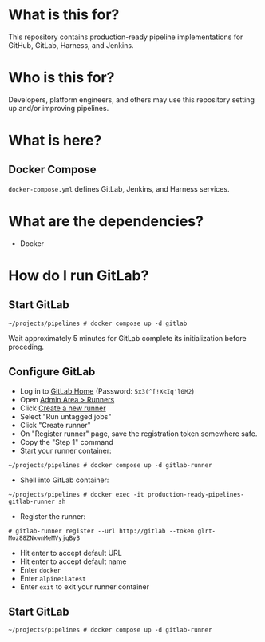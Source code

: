 # What is this for?

This repository contains production-ready pipeline implementations for GitHub, GitLab, Harness, and Jenkins.

# Who is this for?

Developers, platform engineers, and others may use this repository setting up and/or improving pipelines.

# What is here?

## Docker Compose

`docker-compose.yml` defines GitLab, Jenkins, and Harness services.

# What are the dependencies?

- Docker

# How do I run GitLab?

## Start GitLab

```shell
~/projects/pipelines # docker compose up -d gitlab
```

Wait approximately 5 minutes for GitLab complete its initialization before proceding.

## Configure GitLab

- Log in to [GitLab Home](http://localhost/admin/runners) (Password: `5x3(^[!X<Iq'l0M2`)
- Open [Admin Area > Runners](http://localhost/admin/runners)
- Click [Create a new runner](http://localhost/admin/runners/new)
- Select "Run untagged jobs"
- Click "Create runner"
- On "Register runner" page, save the registration token somewhere safe.
- Copy the "Step 1" command
- Start your runner container:

```shell
~/projects/pipelines # docker compose up -d gitlab-runner
```

- Shell into GitLab container:

```shell
~/projects/pipelines # docker exec -it production-ready-pipelines-gitlab-runner sh
```

- Register the runner:

```shell
# gitlab-runner register --url http://gitlab --token glrt-Moz88ZNxwnMeMVyjqByB
```

- Hit enter to accept default URL
- Hit enter to accept default name
- Enter `docker`
- Enter `alpine:latest`
- Enter `exit` to exit your runner container

## Start GitLab

```shell
~/projects/pipelines # docker compose up -d gitlab-runner
```
